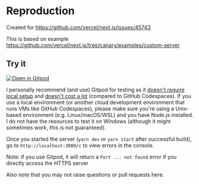 # Reproduction

Created for https://github.com/vercel/next.js/issues/45743

This is based on example https://github.com/vercel/next.js/tree/canary/examples/custom-server

## Try it

[![Open in Gitpod](https://gitpod.io/button/open-in-gitpod.svg)](https://gitpod.io/#https://github.com/seyoon20087/next-proxy-self-signed-certificate-error-reproduction)

I personally recommend (and use) Gitpod for testing as it [doesn't require local setup](https://www.gitpod.io/vs/local-development#:~:text=is%20a%20browser.-,Faster%20onboarding,-Ready%20to%20code) and [doesn't cost a lot](https://www.gitpod.io/vs/github-codespaces#:~:text=Gitpod%20provisions%20secure%20containers%20and%20achieves%20best%2Din%2Dclass%20resource%2Defficiency%20with%20scalable%20workspaces%20running%20on%20shared%20high%2Dpowered%20cloud%20servers) (compared to GitHub Codespaces). If you use a local environment (or another cloud development environment that runs VMs like GitHub Codespaces), please make sure you're using a Unix-based environment (e.g. Linux/macOS/WSL) and you have Node.js installed.
I do not have the resources to test it on Windows (although it might sometimes work, this is not guaranteed).

Once you started the server (`yarn dev` or `yarn start` after successful build), go to `http://localhost:3000/c` to view errors in the console.

Note: if you use Gitpod, it will return a `Port ... not found` error if you directly access the HTTPS server

Also note that you may not raise questions or pull requests here.

